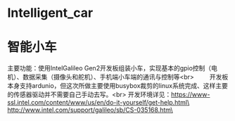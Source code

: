 # Intelligent_car
# 智能小车
主要功能：使用IntelGalileo Gen2开发板组装小车，实现基本的gpio控制（电机）、数据采集（摄像头和舵机）、手机端小车端的通讯与控制等\<br>
         开发板本身支持ardunio，但这次所做主要使用busybox裁剪的linux系统完成、这样主要的传感器驱动并不需要自己手动去写。\<br>
开发环境详见：https://www-ssl.intel.com/content/www/us/en/do-it-yourself/get-help.html\<br>
            http://www.intel.com/support/galileo/sb/CS-035168.htm\<br>
            
